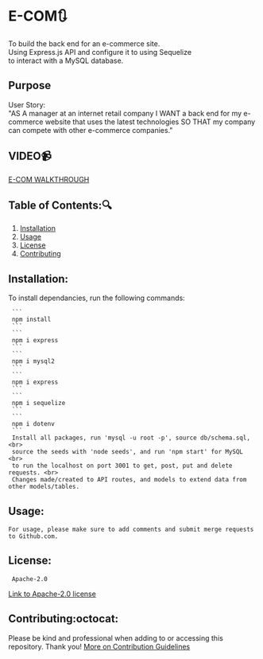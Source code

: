 # E-COM:arrows_clockwise:
To build the back end for an e-commerce site. <br>
Using Express.js API and configure it to using Sequelize <br>
to interact with a MySQL database.
## Purpose
User Story: <br>
"AS A manager at an internet retail company
I WANT a back end for my e-commerce website that uses the latest technologies
SO THAT my company can compete with other e-commerce companies."

## VIDEO:video_camera:
[E-COM WALKTHROUGH]()
  ## Table of Contents::mag:
   1. [ Installation ](#installation)
   2. [ Usage ](#usage)
   3. [ License ](#license)
   4. [ Contributing ](#contributing)
   ## Installation:

   To install dependancies, run the following commands:

     ```
     npm install
     ```
     ```
     npm i express
     ```
     ```
     npm i mysql2
     ```
     ```
     npm i express
     ```
     ```
     npm i sequelize
     ```
     ```
     npm i dotenv
     ```
     Install all packages, run 'mysql -u root -p', source db/schema.sql, <br>
     source the seeds with 'node seeds', and run 'npm start' for MySQL <br>
     to run the localhost on port 3001 to get, post, put and delete requests. <br>
     Changes made/created to API routes, and models to extend data from other models/tables.


## Usage:

    For usage, please make sure to add comments and submit merge requests to Github.com.

## License: 

     Apache-2.0 

   [Link to Apache-2.0 license](https://opensource.org/licenses/Apache-2.0)


  
## Contributing:octocat:
   Please be kind and professional when adding to or accessing this repository. Thank you!
  [More on Contribution Guidelines](https://github.com/verokoles/readme-generator/blob/f57cf6a98bf276960885496059df4b039247c985/contributing.md)
